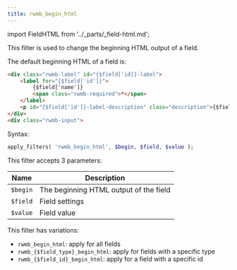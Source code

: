 ```yaml
---
title: rwmb_begin_html
---
```


import FieldHTML from '../_parts/_field-html.md';

This filter is used to change the beginning HTML output of a field.

<FieldHTML />

The default beginning HTML of a field is:

```html
<div class="rwmb-label" id="{$field['id]}-label">
    <label for="{$field['id']}">
        {$field['name']}
        <span class="rwmb-required">*</span>
    </label>
    <p id="{$field['id']}-label-description" class="description">{$field['label_description']}</p>
</div>
<div class="rwmb-input">
```

Syntax:

```php
apply_filters( 'rwmb_begin_html', $begin, $field, $value );
```

This filter accepts 3 parameters:

Name|Description
---|---
`$begin`| The beginning HTML output of the field
`$field`| Field settings
`$value`| Field value

This filter has variations:

- `rwmb_begin_html`: apply for all fields
- `rwmb_{$field_type}_begin_html`: apply for fields with a specific type
- `rwmb_{$field_id}_begin_html`: apply for a field with a specific id
